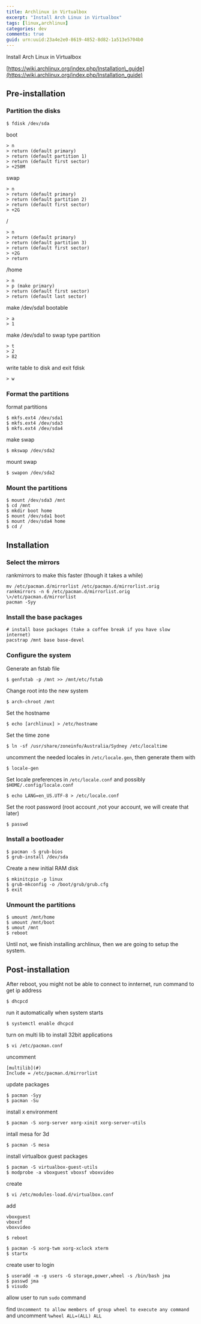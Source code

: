 ```yaml
---
title: Archlinux in Virtualbox
excerpt: "Install Arch Linux in Virtualbox"
tags: [linux,archlinux]
categories: dev
comments: true
guid: urn:uuid:23a4e2e0-8619-4852-8d82-1a513e5704b0
---
```


Install Arch Linux in Virtualbox

[https://wiki.archlinux.org/index.php/Installation\_guide](https://wiki.archlinux.org/index.php/Installation_guide)

Pre-installation
---- 

### Partition the disks
~~~
$ fdisk /dev/sda
~~~

boot

~~~
> n
> return (default primary)
> return (default partition 1)
> return (default first sector)
> +250M
~~~

swap

~~~
> n
> return (default primary)
> return (default partition 2)
> return (default first sector)
> +2G
~~~

/

~~~
> n
> return (default primary)
> return (default partition 3)
> return (default first sector)
> +2G
> return
~~~

/home

~~~
> n
> p (make primary)
> return (default first sector)
> return (default last sector)
~~~

make /dev/sda1 bootable

~~~
> a
> 1
~~~

make /dev/sda1 to swap type partition

~~~
> t
> 2
> 82
~~~

write table to disk and exit fdisk

~~~
> w
~~~

### Format the partitions

format partitions

~~~
$ mkfs.ext4 /dev/sda1
$ mkfs.ext4 /dev/sda3
$ mkfs.ext4 /dev/sda4
~~~

make swap

	$ mkswap /dev/sda2

mount swap

	$ swapon /dev/sda2

### Mount the partitions

~~~
$ mount /dev/sda3 /mnt
$ cd /mnt
$ mkdir boot home
$ mount /dev/sda1 boot
$ mount /dev/sda4 home
$ cd /
~~~

Installation
---- 

### Select the mirrors

rankmirrors to make this faster (though it takes a while)

~~~
mv /etc/pacman.d/mirrorlist /etc/pacman.d/mirrorlist.orig
rankmirrors -n 6 /etc/pacman.d/mirrorlist.orig \>/etc/pacman.d/mirrorlist
pacman -Syy
~~~

### Install the base packages

~~~
# install base packages (take a coffee break if you have slow internet)
pacstrap /mnt base base-devel
~~~

### Configure the system

Generate an fstab file

	$ genfstab -p /mnt >> /mnt/etc/fstab

Change root into the new system

	$ arch-chroot /mnt

Set the hostname

	$ echo [archlinux] > /etc/hostname

Set the time zone

	$ ln -sf /usr/share/zoneinfo/Australia/Sydney /etc/localtime

uncomment the needed locales in `/etc/locale.gen`, then generate them with

	$ locale-gen

Set locale preferences in `/etc/locale.conf` and possibly `$HOME/.config/locale.conf`

	$ echo LANG=en_US.UTF-8 > /etc/locale.conf

Set the root password (root account ,not your account, we will create that later)

	$ passwd

### Install a bootloader

~~~
$ pacman -S grub-bios
$ grub-install /dev/sda
~~~

Create a new initial RAM disk

~~~
$ mkinitcpio -p linux
$ grub-mkconfig -o /boot/grub/grub.cfg
$ exit
~~~

### Unmount the partitions

~~~
$ umount /mnt/home
$ umount /mnt/boot
$ umout /mnt
$ reboot
~~~

Until not, we finish installing archlinux, then we are going to setup the system.

Post-installation
---- 

After reboot, you might not be able to connect to innternet, run command to get ip address

    $ dhcpcd

run it automatically when system starts

    $ systemctl enable dhcpcd

turn on multi lib to install 32bit applications

    $ vi /etc/pacman.conf

uncomment

~~~
[multilib](#)
Include = /etc/pacman.d/mirrorlist
~~~

update packages

~~~
$ pacman -Syy
$ pacman -Su
~~~

install x environment

    $ pacman -S xorg-server xorg-xinit xorg-server-utils

intall mesa for 3d

    $ pacman -S mesa

install virtualbox guest packages

~~~
$ pacman -S virtualbox-guest-utils
$ modprobe -a vboxguest vboxsf vboxvideo
~~~

create

	$ vi /etc/modules-load.d/virtualbox.conf

add

~~~
vboxguest
vboxsf
vboxvideo
~~~

	$ reboot



~~~
$ pacman -S xorg-twm xorg-xclock xterm
$ startx
~~~

create user to login

~~~
$ useradd -m -g users -G storage,power,wheel -s /bin/bash jma
$ passwd jma
$ visudo
~~~

allow user to run `sudo` command

find `Uncomment to allow members of group wheel to execute any command` and uncomment `%wheel ALL=(ALL) ALL`
